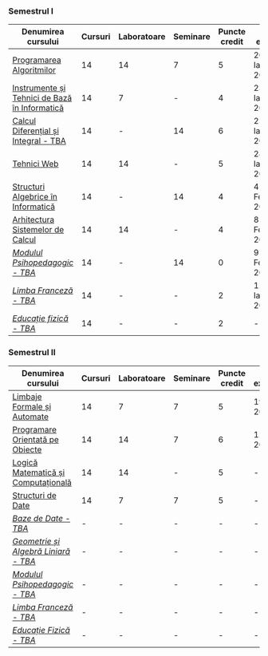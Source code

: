 ### Semestrul I

| **Denumirea cursului** | **Cursuri** | **Laboratoare** | **Seminare** | **Puncte credit** | **Dată examen** |
|-------------------------|-------------|------------------|--------------|-------------------|-----------------|
| [Programarea Algoritmilor](./Semestrul%20I/Programarea%20Algoritmilor/) | 14 | 14 | 7 | 5 | 20 Ianuarie 2025 |
| [Instrumente și Tehnici de Bază în Informatică](./Semestrul%20I/Instrumente%20și%20Tehnici%20de%20Bază%20în%20Informatică/) | 14 | 7 | - | 4 | 23 Ianuarie 2025 |
| [Calcul Diferențial și Integral - TBA]() | 14 | - | 14 | 6 | 25 Ianuarie 2025 |
| [Tehnici Web](./Semestrul%20I/Tehnici%20Web/) | 14 | 14 | - | 5 | 28 Ianuarie 2025 |
| [Structuri Algebrice în Informatică](./Semestrul%20I/Structuri%20Algebrice%20în%20Informatică/) | 14 | - | 14 | 4 | 4 Februarie 2025 |
| [Arhitectura Sistemelor de Calcul](./Semestrul%20I/Arhitectura%20Sistemelor%20de%20Calcul/) | 14 | 14 | - | 4 | 8 Februarie 2025 |
| *[Modulul Psihopedagogic - TBA]()* | 14 | - | 14 | 0 | 9 Februarie 2025 |
| *[Limba Franceză - TBA]()* | 14 | - | - | 2 | 12 Ianuarie 2025 |
| *[Educație fizică - TBA]()* | 14 | - | - | 2 | - |

### Semestrul II

| **Denumirea cursului** | **Cursuri** | **Laboratoare** | **Seminare** | **Puncte credit** | **Dată examen** |
|-------------------------|-------------|------------------|--------------|-------------------|-----------------|
| [Limbaje Formale și Automate](./Semestrul%20II/Limbaje%20Formale%20și%20Automate/) | 14 | 7 | 7 | 5 | 19 Iunie 2025 |
| [Programare Orientată pe Obiecte](./Semestrul%20II/Programare%20Orientata%20pe%20Obiecte/) | 14 | 14 | 7 | 6 | 12 Iunie 2025 |
| [Logică Matematică și Computațională](./Semestrul%20II/Logică%20Matematică%20și%20Computațională/) | 14 | 14 | - | 5 | - |
| [Structuri de Date](./Semestrul%20II/Structuri%20de%20Date/)| 14 | 7 | 7 | 5 | - |
| *[Baze de Date - TBA](./Semestrul%20II/Geometrie%20și%20Algebră%20Liniară)* | - | - | - | - | - |
| *[Geometrie și Algebră Liniară - TBA]()* | - | - | - | - | - |
| *[Modulul Psihopedagogic - TBA]()* | - | - | - | - | - |
| *[Limba Franceză - TBA]()* | - | - | - | - | - |
| *[Educație Fizică - TBA]()* | - | - | - | - | - |
